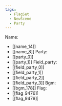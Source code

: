 ```yaml
---
tags:
  - FlagSet
  - NewScene
  - Party
---
```

Name:
- [[name_14]]
- [[name_8]]
Party:
- [[party_0]]
- [[party_1]]
Field_party:
- [[field_party_0]]
- [[field_party_1]]
- [[field_party_2]]
- [[field_party_3]]
Bgm:
- [[bgm_178]]
Flag:
- [[flag_9476]]
- [[flag_9479]]
